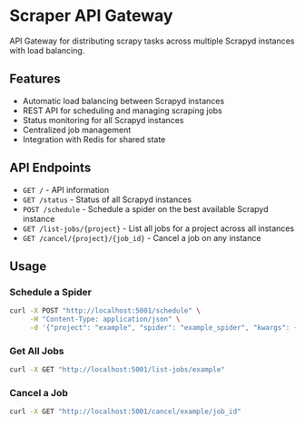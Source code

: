 # Scraper API Gateway

API Gateway for distributing scrapy tasks across multiple Scrapyd instances with load balancing.

## Features

- Automatic load balancing between Scrapyd instances
- REST API for scheduling and managing scraping jobs
- Status monitoring for all Scrapyd instances
- Centralized job management
- Integration with Redis for shared state

## API Endpoints

- `GET /` - API information
- `GET /status` - Status of all Scrapyd instances
- `POST /schedule` - Schedule a spider on the best available Scrapyd instance
- `GET /list-jobs/{project}` - List all jobs for a project across all instances
- `GET /cancel/{project}/{job_id}` - Cancel a job on any instance

## Usage

### Schedule a Spider

```bash
curl -X POST "http://localhost:5001/schedule" \
     -H "Content-Type: application/json" \
     -d '{"project": "example", "spider": "example_spider", "kwargs": {"arg1": "value1"}}'
```

### Get All Jobs

```bash
curl -X GET "http://localhost:5001/list-jobs/example"
```

### Cancel a Job

```bash
curl -X GET "http://localhost:5001/cancel/example/job_id"
``` 